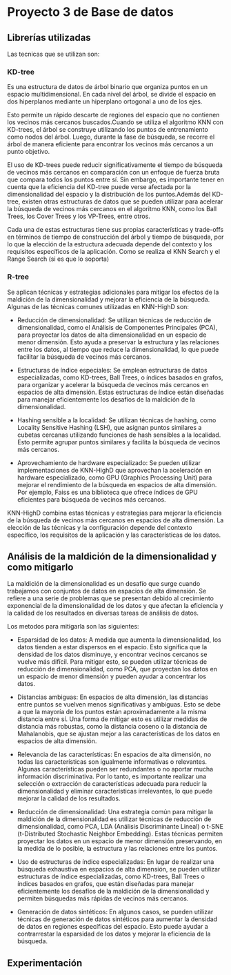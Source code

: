 # Proyecto 3 de Base de datos
## Librerías utilizadas
Las tecnicas que se utilizan son:
### KD-tree
Es una estructura de datos de árbol binario que organiza puntos en un espacio multidimensional. En cada nivel del árbol, se divide el espacio en dos hiperplanos mediante un hiperplano ortogonal a uno de los ejes.

Esto permite un rápido descarte de regiones del espacio que no contienen los vecinos más cercanos buscados.Cuando se utiliza el algoritmo KNN con KD-trees, el árbol se construye utilizando los puntos de entrenamiento como nodos del árbol. Luego, durante la fase de búsqueda, se recorre el árbol de manera eficiente para encontrar los vecinos más cercanos a un punto objetivo.

El uso de KD-trees puede reducir significativamente el tiempo de búsqueda de vecinos más cercanos en comparación con un enfoque de fuerza bruta que compara todos los puntos entre sí. Sin embargo, es importante tener en cuenta que la eficiencia del KD-tree puede verse afectada por la dimensionalidad del espacio y la distribución de los puntos.Además del KD-tree, existen otras estructuras de datos que se pueden utilizar para acelerar la búsqueda de vecinos más cercanos en el algoritmo KNN, como los Ball Trees, los Cover Trees y los VP-Trees, entre otros. 

Cada una de estas estructuras tiene sus propias características y trade-offs en términos de tiempo de construcción del árbol y tiempo de búsqueda, por lo que la elección de la estructura adecuada depende del contexto y los requisitos específicos de la aplicación.
Como se realiza el KNN Search y el Range Search (si es que lo soporta)

### R-tree
Se aplican técnicas y estrategias adicionales para mitigar los efectos de la maldición de la dimensionalidad y mejorar la eficiencia de la búsqueda. Algunas de las técnicas comunes utilizadas en KNN-HighD son:

- Reducción de dimensionalidad: Se utilizan técnicas de reducción de dimensionalidad, como el Análisis de Componentes Principales (PCA), para proyectar los datos de alta dimensionalidad en un espacio de menor dimensión. Esto ayuda a preservar la estructura y las relaciones entre los datos, al tiempo que reduce la dimensionalidad, lo que puede facilitar la búsqueda de vecinos más cercanos.

- Estructuras de índice especiales: Se emplean estructuras de datos especializadas, como KD-trees, Ball Trees, o índices basados en grafos, para organizar y acelerar la búsqueda de vecinos más cercanos en espacios de alta dimensión. Estas estructuras de índice están diseñadas para manejar eficientemente los desafíos de la maldición de la dimensionalidad.

- Hashing sensible a la localidad: Se utilizan técnicas de hashing, como Locality Sensitive Hashing (LSH), que asignan puntos similares a cubetas cercanas utilizando funciones de hash sensibles a la localidad. Esto permite agrupar puntos similares y facilita la búsqueda de vecinos más cercanos.

- Aprovechamiento de hardware especializado: Se pueden utilizar implementaciones de KNN-HighD que aprovechan la aceleración en hardware especializado, como GPU (Graphics Processing Unit) para mejorar el rendimiento de la búsqueda en espacios de alta dimensión. Por ejemplo, Faiss es una biblioteca que ofrece índices de GPU eficientes para búsqueda de vecinos más cercanos.

KNN-HighD combina estas técnicas y estrategias para mejorar la eficiencia de la búsqueda de vecinos más cercanos en espacios de alta dimensión. La elección de las técnicas y la configuración depende del contexto específico, los requisitos de la aplicación y las características de los datos.
## Análisis de la maldición de la dimensionalidad y como mitigarlo
La maldición de la dimensionalidad es un desafío que surge cuando trabajamos con conjuntos de datos en espacios de alta dimensión. Se refiere a una serie de problemas que se presentan debido al crecimiento exponencial de la dimensionalidad de los datos y que afectan la eficiencia y la calidad de los resultados en diversas tareas de análisis de datos.

Los metodos para mitigarla son las siguientes:
- Esparsidad de los datos: A medida que aumenta la dimensionalidad, los datos tienden a estar dispersos en el espacio. Esto significa que la densidad de los datos disminuye, y encontrar vecinos cercanos se vuelve más difícil. Para mitigar esto, se pueden utilizar técnicas de reducción de dimensionalidad, como PCA, que proyectan los datos en un espacio de menor dimensión y pueden ayudar a concentrar los datos.

- Distancias ambiguas: En espacios de alta dimensión, las distancias entre puntos se vuelven menos significativas y ambiguas. Esto se debe a que la mayoría de los puntos están aproximadamente a la misma distancia entre sí. Una forma de mitigar esto es utilizar medidas de distancia más robustas, como la distancia coseno o la distancia de Mahalanobis, que se ajustan mejor a las características de los datos en espacios de alta dimensión.

- Relevancia de las características: En espacios de alta dimensión, no todas las características son igualmente informativas o relevantes. Algunas características pueden ser redundantes o no aportar mucha información discriminativa. Por lo tanto, es importante realizar una selección o extracción de características adecuada para reducir la dimensionalidad y eliminar características irrelevantes, lo que puede mejorar la calidad de los resultados.

- Reducción de dimensionalidad: Una estrategia común para mitigar la maldición de la dimensionalidad es utilizar técnicas de reducción de dimensionalidad, como PCA, LDA (Análisis Discriminante Lineal) o t-SNE (t-Distributed Stochastic Neighbor Embedding). Estas técnicas permiten proyectar los datos en un espacio de menor dimensión preservando, en la medida de lo posible, la estructura y las relaciones entre los puntos.

- Uso de estructuras de índice especializadas: En lugar de realizar una búsqueda exhaustiva en espacios de alta dimensión, se pueden utilizar estructuras de índice especializadas, como KD-trees, Ball Trees o índices basados en grafos, que están diseñadas para manejar eficientemente los desafíos de la maldición de la dimensionalidad y permiten búsquedas más rápidas de vecinos más cercanos.

- Generación de datos sintéticos: En algunos casos, se pueden utilizar técnicas de generación de datos sintéticos para aumentar la densidad de datos en regiones específicas del espacio. Esto puede ayudar a contrarrestar la esparsidad de los datos y mejorar la eficiencia de la búsqueda.
## Experimentación



















